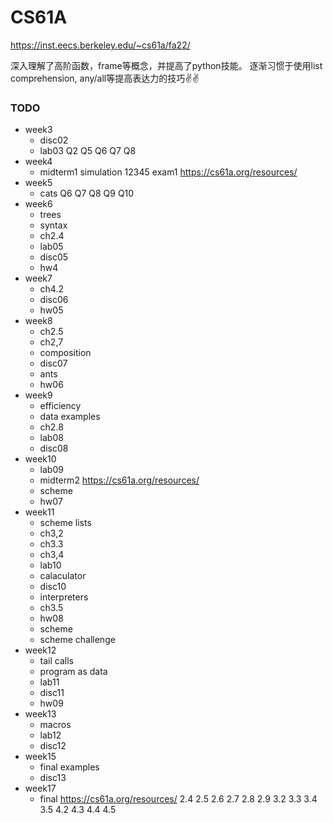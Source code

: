 # CS61A

https://inst.eecs.berkeley.edu/~cs61a/fa22/

深入理解了高阶函数，frame等概念，并提高了python技能。
逐渐习惯于使用list comprehension, any/all等提高表达力的技巧✌️✌️

### TODO
- week3 
	 - disc02
	 - lab03 Q2 Q5 Q6 Q7 Q8  
- week4
	- midterm1   simulation 12345 exam1  https://cs61a.org/resources/
- week5
	- cats Q6 Q7 Q8 Q9 Q10
- week6
	- trees
	- syntax
	- ch2.4
	- lab05
	- disc05
	- hw4
- week7
	- ch4.2
	- disc06
	- hw05
- week8
	- ch2.5
	- ch2,7
	- composition
	- disc07
	- ants
	- hw06
- week9
	- efficiency
	- data examples
	- ch2.8
	- lab08
	- disc08
- week10
	- lab09
	- midterm2 https://cs61a.org/resources/
	- scheme
	- hw07
- week11
	- scheme lists
	- ch3,2
	- ch3.3
	- ch3,4
	- lab10
	- calaculator
	- disc10
	- interpreters
	- ch3.5
	- hw08
	- scheme
	- scheme challenge
- week12
	- tail calls
	- program as data
	- lab11
	- disc11
	- hw09
- week13
	- macros
	- lab12
	- disc12
- week15
	- final examples
	- disc13
- week17
	- final https://cs61a.org/resources/
2.4 2.5 2.6 2.7 2.8 2.9
3.2 3.3 3.4 3.5
4.2 4.3 4.4 4.5
